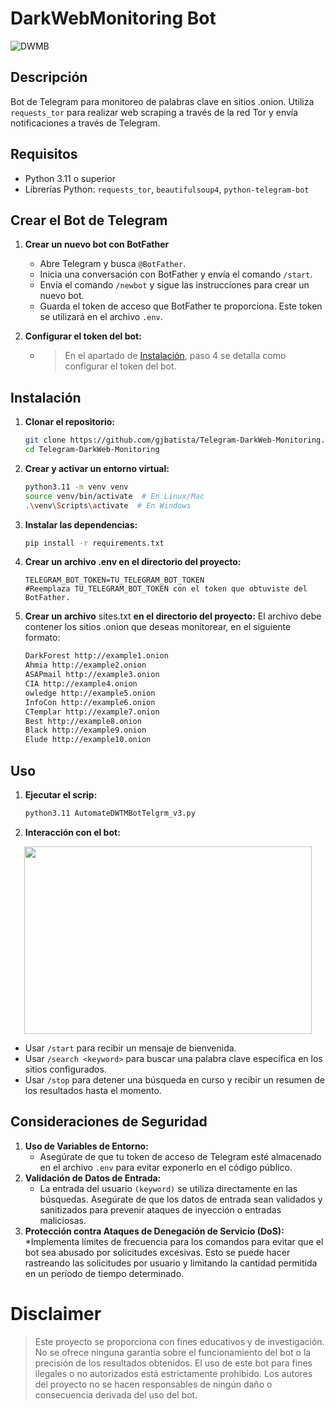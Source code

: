 # DarkWebMonitoring Bot

![DWMB](https://github.com/user-attachments/assets/338434c8-b8c9-4b97-a235-db77e80e5701)


## Descripción
Bot de Telegram para monitoreo de palabras clave en sitios .onion. Utiliza `requests_tor` para realizar web scraping a través de la red Tor y envía notificaciones a través de Telegram.

## Requisitos

- Python 3.11 o superior
- Librerías Python: `requests_tor`, `beautifulsoup4`, `python-telegram-bot`

## Crear el Bot de Telegram
1. **Crear un nuevo bot con BotFather**
   * Abre Telegram y busca `@BotFather`.
   * Inicia una conversación con BotFather y envía el comando `/start`.
   * Envía el comando `/newbot` y sigue las instrucciones para crear un nuevo bot.
   * Guarda el token de acceso que BotFather te proporciona. Este token se utilizará en el archivo `.env`.

2. **Configurar el token del bot:**
   * > En el apartado de [Instalación](https://github.com/gjbatista/Telegram-DarkWeb-Monitoring/blob/main/README.md#instalaci%C3%B3n), paso 4 se detalla como configurar el token del bot.

## Instalación

1. **Clonar el repositorio:**

   ```sh
   git clone https://github.com/gjbatista/Telegram-DarkWeb-Monitoring.git
   cd Telegram-DarkWeb-Monitoring

2. **Crear y activar un entorno  virtual:**
    ```sh
   python3.11 -m venv venv
   source venv/bin/activate  # En Linux/Mac
   .\venv\Scripts\activate  # En Windows
3. **Instalar las dependencias:**
   ```sh
   pip install -r requirements.txt
4. **Crear un archivo .env en el directorio del proyecto:**
   ```env
   TELEGRAM_BOT_TOKEN=TU_TELEGRAM_BOT_TOKEN
   #Reemplaza TU_TELEGRAM_BOT_TOKEN con el token que obtuviste del BotFather.
5. **Crear un archivo** sites.txt **en el directorio del proyecto:**
   El archivo debe contener los sitios .onion que deseas monitorear, en el siguiente formato:
   ```txt
   DarkForest http://example1.onion
   Ahmia http://example2.onion
   ASAPmail http://example3.onion
   CIA http://example4.onion
   owledge http://example5.onion
   InfoCon http://example6.onion
   CTemplar http://example7.onion
   Best http://example8.onion
   Black http://example9.onion
   Elude http://example10.onion

## Uso
1. **Ejecutar el scrip:**
   ```sh
   python3.11 AutomateDWTMBotTelgrm_v3.py
2. **Interacción con el bot:**
<p align="center"> <img width="460" height="300" src="https://github.com/user-attachments/assets/e02629f3-b8cd-43ca-87a9-9bcc39b97f75"> </p>

   * Usar `/start` para recibir un mensaje de bienvenida.
   * Usar `/search <keyword>` para buscar una palabra clave específica en los sitios configurados.
   * Usar `/stop` para detener una búsqueda en curso y recibir un resumen de los resultados hasta el momento.

## Consideraciones de Seguridad
1. **Uso de Variables de Entorno:**
   * Asegúrate de que tu token de acceso de Telegram esté almacenado en el archivo `.env` para evitar exponerlo en el código público.
2. **Validación de Datos de Entrada:**
   * La entrada del usuario `(keyword)` se utiliza directamente en las búsquedas. Asegúrate de que los datos de entrada sean validados y sanitizados para prevenir ataques de inyección o entradas maliciosas.
3. **Protección contra Ataques de Denegación de Servicio (DoS):**
   *Implementa límites de frecuencia para los comandos para evitar que el bot sea abusado por solicitudes excesivas. Esto se puede hacer rastreando las solicitudes por usuario y limitando la cantidad permitida en un período de tiempo determinado.

# **Disclaimer**
> Este proyecto se proporciona con fines educativos y de investigación. No se ofrece ninguna garantía sobre el funcionamiento del bot o la precisión de los resultados obtenidos. El uso de este bot para fines ilegales o no autorizados está estrictamente prohibido. Los autores del proyecto no se hacen responsables de ningún daño o consecuencia derivada del uso del bot.

